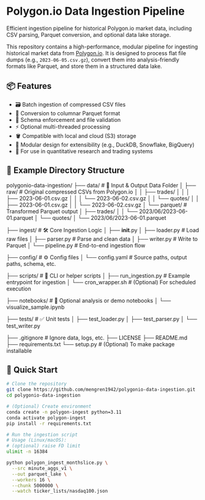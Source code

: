 # Polygon.io Data Ingestion Pipeline

Efficient ingestion pipeline for historical Polygon.io market data, including CSV parsing, Parquet conversion, and optional data lake storage.

This repository contains a high-performance, modular pipeline for ingesting historical market data from [Polygon.io](https://polygon.io/). It is designed to process flat file dumps (e.g., `2023-06-05.csv.gz`), convert them into analysis-friendly formats like Parquet, and store them in a structured data lake.

## 📦 Features

- 🗃️ Batch ingestion of compressed CSV files
- 🧱 Conversion to columnar Parquet format
- 🧪 Schema enforcement and file validation
- ⚡ Optional multi-threaded processing
- 🪣 Compatible with local and cloud (S3) storage
- 🧩 Modular design for extensibility (e.g., DuckDB, Snowflake, BigQuery)
- 🧭 For use in quantitative research and trading systems

## 📂 Example Directory Structure

polygonio-data-ingestion/
├── data/                            # 🔽 Input & Output Data Folder
│   ├── raw/                         # Original compressed CSVs from Polygon.io
│   │   ├── trades/
│   │   │   ├── 2023-06-01.csv.gz
│   │   │   └── 2023-06-02.csv.gz
│   │   └── quotes/
│   │       ├── 2023-06-01.csv.gz
│   │       └── 2023-06-02.csv.gz
│   └── parquet/                     # Transformed Parquet output
│       ├── trades/
│       │   └── 2023/06/2023-06-01.parquet
│       └── quotes/
│           └── 2023/06/2023-06-01.parquet

├── ingest/                          # 🛠 Core Ingestion Logic
│   ├── __init__.py
│   ├── loader.py                    # Load raw files
│   ├── parser.py                    # Parse and clean data
│   ├── writer.py                    # Write to Parquet
│   └── pipeline.py                  # End-to-end ingestion flow

├── config/                          # ⚙ Config files
│   └── config.yaml                  # Source paths, output paths, schema, etc.

├── scripts/                         # 📜 CLI or helper scripts
│   ├── run_ingestion.py             # Example entrypoint for ingestion
│   └── cron_wrapper.sh              # (Optional) For scheduled execution

├── notebooks/                       # 📓 Optional analysis or demo notebooks
│   └── visualize_sample.ipynb

├── tests/                           # ✅ Unit tests
│   ├── test_loader.py
│   ├── test_parser.py
│   └── test_writer.py

├── .gitignore                       # Ignore data, logs, etc.
├── LICENSE
├── README.md
├── requirements.txt
└── setup.py                         # (Optional) To make package installable


## 🚀 Quick Start

```bash
# Clone the repository
git clone https://github.com/mengren1942/polygonio-data-ingestion.git
cd polygonio-data-ingestion

# (Optional) Create environment
conda create -n polygon-ingest python=3.11
conda activate polygon-ingest
pip install -r requirements.txt

# Run the ingestion script
# Usage (Linux/macOS):
# (optional) raise FD limit
ulimit -n 16384

python polygon_ingest_monthslice.py \
  --src minute_aggs_v1 \
  --out parquet_lake \
  --workers 16 \
  --chunk 5000000 \
  --watch ticker_lists/nasdaq100.json
